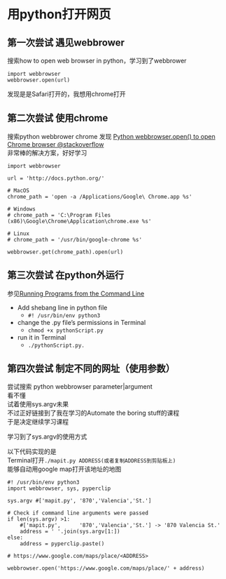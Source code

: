 # 用python打开网页

## 第一次尝试 遇见webbrower
搜索how to open web browser in python，学习到了webbrower

```
import webbrowser  
webbrowser.open(url)
```

发现是是Safari打开的，我想用chrome打开

## 第二次尝试 使用chrome
搜索python webbrower chrome
发现
[Python webbrowser.open() to open Chrome browser @stackoverflow](http://stackoverflow.com/questions/22445217/python-webbrowser-open-to-open-chrome-browser)  
非常棒的解决方案，好好学习

```
import webbrowser

url = 'http://docs.python.org/'

# MacOS
chrome_path = 'open -a /Applications/Google\ Chrome.app %s'

# Windows
# chrome_path = 'C:\Program Files (x86)\Google\Chrome\Application\chrome.exe %s'

# Linux
# chrome_path = '/usr/bin/google-chrome %s'

webbrowser.get(chrome_path).open(url)
```

## 第三次尝试 在python外运行
参见[Running Programs from the Command Line](http://zoejane.gitbooks.io/zoe-py-tutorial/content/running_programs_from_the_command_line.html)

- Add shebang line in python file 
    - ```#! /usr/bin/env python3```
- change the .py file’s permissions in Terminal
    - ```chmod +x pythonScript.py```
- run it in Terminal 
    - ```./pythonScript.py. ```

## 第四次尝试 制定不同的网址（使用参数）
尝试搜索 python webbrowser parameter|argument  
看不懂  
试着使用sys.argv未果  
不过正好链接到了我在学习的Automate the boring stuff的课程  
于是决定继续学习课程

学习到了sys.argv的使用方式

以下代码实现的是  
Terminal打开```./mapit.py ADDRESS(或者复制ADDRESS到剪贴板上)```  
能够自动用google map打开该地址的地图

```
#! /usr/bin/env python3
import webbrowser, sys, pyperclip

sys.argv #['mapit.py', '870','Valencia','St.']

# Check if command line arguments were passed
if len(sys.argv) >1:
    #['mapit.py',      '870','Valencia','St.'] -> '870 Valencia St.'
    address = ' '.join(sys.argv[1:])
else:
    address = pyperclip.paste()

# https://www.google.com/maps/place/<ADDRESS>

webbrowser.open('https://www.google.com/maps/place/' + address)

```